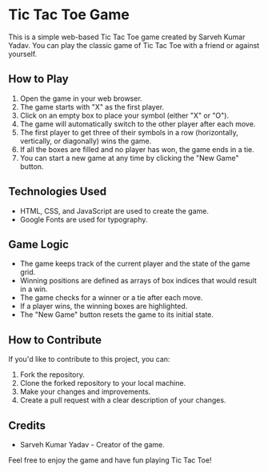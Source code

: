 # Tic Tac Toe Game



This is a simple web-based Tic Tac Toe game created by Sarveh Kumar Yadav. You can play the classic game of Tic Tac Toe with a friend or against yourself.

## How to Play

1. Open the game in your web browser.
2. The game starts with "X" as the first player.
3. Click on an empty box to place your symbol (either "X" or "O").
4. The game will automatically switch to the other player after each move.
5. The first player to get three of their symbols in a row (horizontally, vertically, or diagonally) wins the game.
6. If all the boxes are filled and no player has won, the game ends in a tie.
7. You can start a new game at any time by clicking the "New Game" button.

## Technologies Used

- HTML, CSS, and JavaScript are used to create the game.
- Google Fonts are used for typography.

## Game Logic

- The game keeps track of the current player and the state of the game grid.
- Winning positions are defined as arrays of box indices that would result in a win.
- The game checks for a winner or a tie after each move.
- If a player wins, the winning boxes are highlighted.
- The "New Game" button resets the game to its initial state.

## How to Contribute

If you'd like to contribute to this project, you can:

1. Fork the repository.
2. Clone the forked repository to your local machine.
3. Make your changes and improvements.
4. Create a pull request with a clear description of your changes.

## Credits

- Sarveh Kumar Yadav - Creator of the game.

Feel free to enjoy the game and have fun playing Tic Tac Toe!
